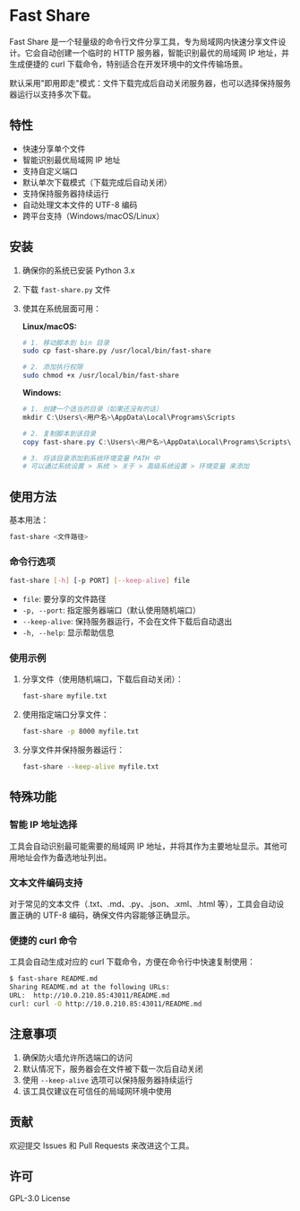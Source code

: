 # Fast Share

Fast Share 是一个轻量级的命令行文件分享工具，专为局域网内快速分享文件设计。它会自动创建一个临时的 HTTP 服务器，智能识别最优的局域网 IP 地址，并生成便捷的 curl 下载命令，特别适合在开发环境中的文件传输场景。

默认采用"即用即走"模式：文件下载完成后自动关闭服务器，也可以选择保持服务器运行以支持多次下载。

## 特性

- 快速分享单个文件
- 智能识别最优局域网 IP 地址
- 支持自定义端口
- 默认单次下载模式（下载完成后自动关闭）
- 支持保持服务器持续运行
- 自动处理文本文件的 UTF-8 编码
- 跨平台支持（Windows/macOS/Linux）

## 安装

1. 确保你的系统已安装 Python 3.x

2. 下载 `fast-share.py` 文件

3. 使其在系统层面可用：

   **Linux/macOS:**
   ```bash
   # 1. 移动脚本到 bin 目录
   sudo cp fast-share.py /usr/local/bin/fast-share

   # 2. 添加执行权限
   sudo chmod +x /usr/local/bin/fast-share
   ```

   **Windows:**   
   ```powershell
   # 1. 创建一个适当的目录（如果还没有的话）
   mkdir C:\Users\<用户名>\AppData\Local\Programs\Scripts

   # 2. 复制脚本到该目录
   copy fast-share.py C:\Users\<用户名>\AppData\Local\Programs\Scripts\fast-share.py

   # 3. 将该目录添加到系统环境变量 PATH 中
   # 可以通过系统设置 > 系统 > 关于 > 高级系统设置 > 环境变量 来添加
   ```

## 使用方法

基本用法：
```bash
fast-share <文件路径>
```

### 命令行选项

```bash
fast-share [-h] [-p PORT] [--keep-alive] file
```

- `file`: 要分享的文件路径
- `-p, --port`: 指定服务器端口（默认使用随机端口）
- `--keep-alive`: 保持服务器运行，不会在文件下载后自动退出
- `-h, --help`: 显示帮助信息

### 使用示例

1. 分享文件（使用随机端口，下载后自动关闭）：
   ```bash
   fast-share myfile.txt
   ```

2. 使用指定端口分享文件：
   ```bash
   fast-share -p 8000 myfile.txt
   ```

3. 分享文件并保持服务器运行：
   ```bash
   fast-share --keep-alive myfile.txt
   ```

## 特殊功能

### 智能 IP 地址选择
工具会自动识别最可能需要的局域网 IP 地址，并将其作为主要地址显示。其他可用地址会作为备选地址列出。

### 文本文件编码支持
对于常见的文本文件（.txt、.md、.py、.json、.xml、.html 等），工具会自动设置正确的 UTF-8 编码，确保文件内容能够正确显示。

### 便捷的 curl 命令
工具会自动生成对应的 curl 下载命令，方便在命令行中快速复制使用：
```bash
$ fast-share README.md
Sharing README.md at the following URLs:
URL:  http://10.0.210.85:43011/README.md
curl: curl -O http://10.0.210.85:43011/README.md
```

## 注意事项

1. 确保防火墙允许所选端口的访问
2. 默认情况下，服务器会在文件被下载一次后自动关闭
3. 使用 `--keep-alive` 选项可以保持服务器持续运行
4. 该工具仅建议在可信任的局域网环境中使用

## 贡献

欢迎提交 Issues 和 Pull Requests 来改进这个工具。

## 许可

GPL-3.0 License